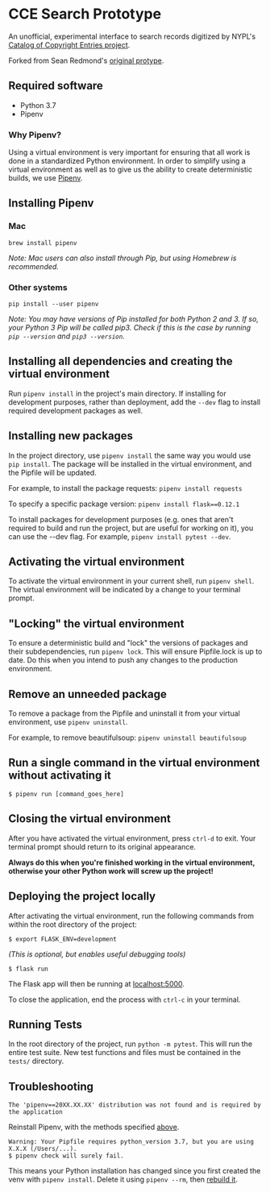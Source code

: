 # CCE Search Prototype

An unofficial, experimental interface to search records digitized by NYPL's
[Catalog of Copyright Entries project](https://github.com/NYPL/catalog_of_copyright_entries_project).

Forked from Sean Redmond's [original protype](https://github.com/seanredmond/cce-search-prototype).

## Required software

- Python 3.7
- Pipenv

### Why Pipenv?

Using a virtual environment is very important for ensuring that all work is done in a standardized Python environment. In order to simplify using a virtual environment as well as to give us the ability to create deterministic builds, we use [Pipenv](https://realpython.com/pipenv-guide/).

## Installing Pipenv

### Mac

`brew install pipenv`

*Note: Mac users can also install through Pip, but using Homebrew is recommended.*

### Other systems

`pip install --user pipenv`

*Note: You may have versions of Pip installed for both Python 2 and 3. If so, your Python 3 Pip will be called pip3. Check if this is the case by running `pip --version` and `pip3 --version`.*

## Installing all dependencies and creating the virtual environment

Run `pipenv install` in the project's main directory. If installing for development purposes, rather than deployment, add the `--dev` flag to install required development packages as well.

## Installing new packages

In the project directory, use `pipenv install` the same way you would use `pip install`. The package will be installed in the virtual environment, and the Pipfile will be updated.

For example, to install the package requests: `pipenv install requests`

To specify a specific package version: `pipenv install flask==0.12.1`

To install packages for development purposes (e.g. ones that aren't required to build and run the project, but are useful for working on it), you can use the --dev flag. For example, `pipenv install pytest --dev`. 

## Activating the virtual environment

To activate the virtual environment in your current shell, run `pipenv shell`. The virtual environment will be indicated by a change to your terminal prompt.

## "Locking" the virtual environment

To ensure a deterministic build and "lock" the versions of packages and their subdependencies, run `pipenv lock`. This will ensure Pipfile.lock is up to date. Do this when you intend to push any changes to the production environment.

## Remove an unneeded package

To remove a package from the Pipfile and uninstall it from your virtual environment, use `pipenv uninstall`.

For example, to remove beautifulsoup: `pipenv uninstall beautifulsoup`

## Run a single command in the virtual environment without activating it

`$ pipenv run [command_goes_here]`

## Closing the virtual environment

After you have activated the virtual environment, press `ctrl-d` to exit. Your terminal prompt should return to its original appearance.

**Always do this when you're finished working in the virtual environment, otherwise your other Python work will screw up the project!**

## Deploying the project locally

After activating the virtual environment, run the following commands from within the root directory of the project:

<!-- `gunicorn -w=4 wsgi:app` -->
    $ export FLASK_ENV=development 

*(This is optional, but enables useful debugging tools)*

    $ flask run

The Flask app will then be running at [localhost:5000](localhost:5000).

To close the application, end the process with `ctrl-c` in your terminal. 

## Running Tests

In the root directory of the project, run `python -m pytest`. This will run the entire test suite. New test functions and files must be contained in the `tests/` directory.

## Troubleshooting

    The 'pipenv==20XX.XX.XX' distribution was not found and is required by the application

Reinstall Pipenv, with the methods specified [above](#Installing-Pipenv).

    Warning: Your Pipfile requires python_version 3.7, but you are using X.X.X (/Users/...).
    $ pipenv check will surely fail.

This means your Python installation has changed since you first created the venv with `pipenv install`. Delete it using `pipenv --rm`, then [rebuild it](#Installing-all-dependencies-and-creating-the-virtual-environment).